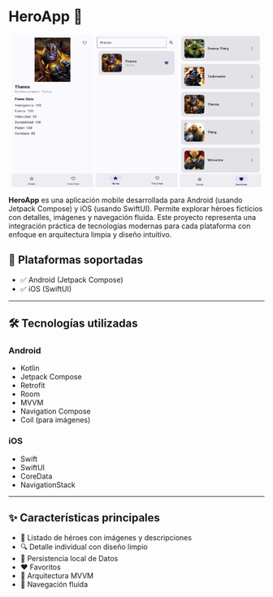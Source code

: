 # HeroApp 🚀

<p align="center">
  <img src="https://raw.githubusercontent.com/FabrizioDev20/HeroApp/master/screenshots/Screenshot_20250724_203355_EasyHero.jpg" width="32%" height="300"/>
  <img src="https://raw.githubusercontent.com/FabrizioDev20/HeroApp/master/screenshots/Screenshot_20250724_203402_EasyHero.jpg" width="32%" height="300"/>
  <img src="https://raw.githubusercontent.com/FabrizioDev20/HeroApp/master/screenshots/Screenshot_20250724_203406_EasyHero.jpg" width="32%" height="300"/>
</p>

**HeroApp** es una aplicación mobile desarrollada para Android (usando Jetpack Compose) y iOS (usando SwiftUI). Permite explorar héroes ficticios con detalles, imágenes y navegación fluida. Este proyecto representa una integración práctica de tecnologías modernas para cada plataforma con enfoque en arquitectura limpia y diseño intuitivo.

## 📱 Plataformas soportadas

- ✅ Android (Jetpack Compose)
- ✅ iOS (SwiftUI)

---

## 🛠️ Tecnologías utilizadas

### Android
- Kotlin
- Jetpack Compose
- Retrofit
- Room
- MVVM
- Navigation Compose
- Coil (para imágenes)

### iOS
- Swift
- SwiftUI
- CoreData
- NavigationStack 

---

## ✨ Características principales

- 🦸 Listado de héroes con imágenes y descripciones
- 🔍 Detalle individual con diseño limpio
- 💾 Persistencia local de Datos
- ❤️ Favoritos
- 🔄 Arquitectura MVVM
- 🧭 Navegación fluida
